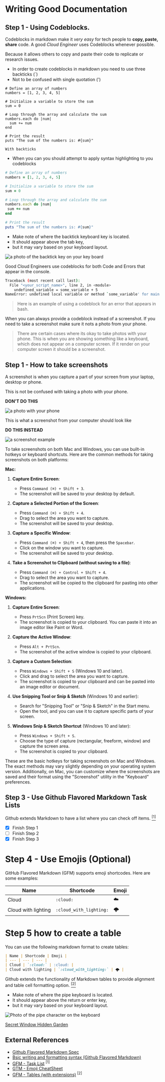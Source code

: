 # Writing Good Documentation

## Step 1 - Using Codeblocks.

Codeblocks in markdown make it *very easy* for tech people to **copy, paste, share** code. A good _Cloud Engineer_ uses Codeblocks whenever possible.

Because it allows others to copy and paste their code to replicate or research issues.

- In order to create codeblocks in markdown you need to use three backticks (`)
- Not to be confused with single quotation (')

```
# Define an array of numbers
numbers = [1, 2, 3, 4, 5]

# Initialize a variable to store the sum
sum = 0

# Loop through the array and calculate the sum
numbers.each do |num|
  sum += num
end

# Print the result
puts "The sum of the numbers is: #{sum}"

With backticks
```

- When you can you should attempt to apply syntax highlighting to you codeblocks

 ```ruby
 # Define an array of numbers
numbers = [1, 2, 3, 4, 5]

# Initialize a variable to store the sum
sum = 0

# Loop through the array and calculate the sum
numbers.each do |num|
  sum += num
end

# Print the result
puts "The sum of the numbers is: #{sum}"
```

- Make note of where the backtick keyboard key is located.
- It should appear above the tab key,
- but it may vary based on your keyboard layout.

![a photo of the backtick key on your key board](assets/backtick.jpeg) 

Good Cloud Engineers use codeblocks for both Code and Errors that appear in the console.



```bash
Traceback (most recent call last):
  File "<your_script_name>", line 2, in <module>
    undefined_variable = some_variable + 5
NameError: undefined local variable or method `some_variable' for main:Object
```

> Here is an example of using a codeblock for an error that appears in bash.

When you can always provide a codeblock instead of a screenshot.
If you need to take a screenshot make sure it nots a photo from your phone.

> There are certain cases where its okay to take photos with your phone. This is when you are showing something like a keyboard, which does not appear on a computer screen. If it render on your computer screen it should be a screenshot.

## Step 1 - How to take screenshots

A screenshot is when you capture a part of your screen from your laptop, desktop or phone.

This is not be confused with taking a photo with your phone.

**DON'T DO THIS**

![a photo with your phone](assets/phone-photo.jpg)

This is what a screenshot from your computer should look like

**DO THIS INSTEAD**

![a screenshot example](assets/Screenshot-example.png)

To take screenshots on both Mac and Windows, you can use built-in hotkeys or keyboard shortcuts. Here are the common methods for taking screenshots on both platforms:

**Mac:**

1. **Capture Entire Screen**:
   - Press `Command (⌘) + Shift + 3`.
   - The screenshot will be saved to your desktop by default.

2. **Capture a Selected Portion of the Screen**:
   - Press `Command (⌘) + Shift + 4`.
   - Drag to select the area you want to capture.
   - The screenshot will be saved to your desktop.

3. **Capture a Specific Window**:
   - Press `Command (⌘) + Shift + 4`, then press the `Spacebar`.
   - Click on the window you want to capture.
   - The screenshot will be saved to your desktop.

4. **Take a Screenshot to Clipboard (without saving to a file)**:
   - Press `Command (⌘) + Control + Shift + 4`.
   - Drag to select the area you want to capture.
   - The screenshot will be copied to the clipboard for pasting into other applications.

**Windows:**

1. **Capture Entire Screen**:
   - Press `PrtScn` (Print Screen) key.
   - The screenshot is copied to your clipboard. You can paste it into an image editor like Paint or Word.

2. **Capture the Active Window**:
   - Press `Alt + PrtScn`.
   - The screenshot of the active window is copied to your clipboard.

3. **Capture a Custom Selection**:
   - Press `Windows + Shift + S` (Windows 10 and later).
   - Click and drag to select the area you want to capture.
   - The screenshot is copied to your clipboard and can be pasted into an image editor or document.

4. **Use Snipping Tool or Snip & Sketch** (Windows 10 and earlier):
   - Search for "Snipping Tool" or "Snip & Sketch" in the Start menu.
   - Open the tool, and you can use it to capture specific parts of your screen.

5. **Windows Snip & Sketch Shortcut** (Windows 10 and later):
   - Press `Windows + Shift + S`.
   - Choose the type of capture (rectangular, freeform, window) and capture the screen area.
   - The screenshot is copied to your clipboard.

These are the basic hotkeys for taking screenshots on Mac and Windows. The exact methods may vary slightly depending on your operating system version. Additionally, on Mac, you can customize where the screenshots are saved and their format using the "Screenshot" utility in the "Keyboard" preferences.
## Step 3 - Use Github Flavored Markdown Task Lists

Github extends Markdown to have a list where you can check off items. [<sup>[1]</sup>](#external-references)


- [x] Finish Step 1
- [ ] Finish Step 2
- [x] Finish Step 3

# Step 4 - Use Emojis (Optional)

GitHub Flavored Markdown (GFM) supports emoji shortcodes.
Here are some examples:

| Name | Shortcode | Emoji |
| --- | --- | --- |
| Cloud | `:cloud:` | :cloud: |
| Cloud with lighting | `:cloud_with_lighting:` | 🌩️ |

# Step 5 how to create a table


You can use the following markdown format to create tables:

```md
| Name | Shortcode | Emoji |
| --- | --- | --- |
| Cloud | `:cloud:` | :cloud: |
| Cloud with lighting | `:cloud_with_lighting:` | 🌩️ |
```
 Github extends the functionality of Markdown tables to provide alignment and table cell formatting option. [<sup>[2]</sup>](#external-references)

- Make note of where the pipe keyboard is located.
- It should appear above the return or enter key,
- but it may vary based on your keyboard layout.
 
 ![Photo of the pipe character on the keyboard](assets/pipe-char.png)

[Secret Window Hidden Garden](secret-window/hidden-garden.md)
 

 ## External References

- [Github Flavored Markdown Spec](https://github.github.com/gfm/) 
- [Bsic writing and formatting syntax (Github Flavored Markdown)](https://docs.github.com/en/get-started/writing-on-github/getting-started-with-writing-and-formatting-on-github/basic-writing-and-formatting-syntax#quoting-text) 
- [GFM - Task List](https://docs.github.com/en/get-started/writing-on-github/getting-started-with-writing-and-formatting-on-github/basic-writing-and-formatting-syntax#task-lists) <sup>[1]</sup>
- [GTM - Emoji CheatSheet](https://github.com/ikatyang/emoji-cheat-sheet)
- [GFM - Tables (with extensions)](https://github.github.com/gfm/#tables-extension-) <sup>[2]</sup>  
